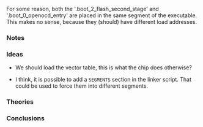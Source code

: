 For some reason, both the '.boot_2_flash_second_stage' and '.boot_0_openocd_entry' are placed in the same segment of the executable.
This makes no sense, because they (should) have different load addresses.

### Notes

### Ideas

-   We should load the vector table, this is what the chip does otherwise?

-   I think, it is possible to add a `SEGMENTS` section in the linker script.
    That could be used to force them into different segments.

### Theories

### Conclusions
